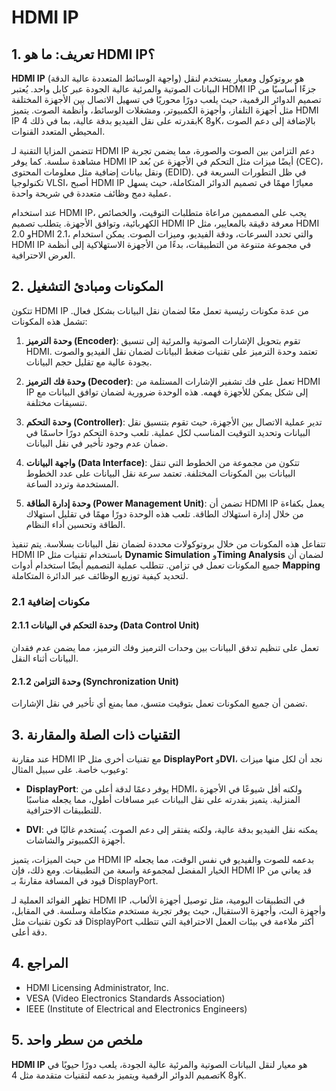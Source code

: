 # HDMI IP

## 1. تعريف: ما هو **HDMI IP**؟
**HDMI IP** (واجهة الوسائط المتعددة عالية الدقة) هو بروتوكول ومعيار يستخدم لنقل البيانات الصوتية والمرئية عالية الجودة عبر كابل واحد. يُعتبر HDMI IP جزءًا أساسيًا من تصميم الدوائر الرقمية، حيث يلعب دورًا محوريًا في تسهيل الاتصال بين الأجهزة المختلفة مثل أجهزة التلفاز، وأجهزة الكمبيوتر، ومشغلات الوسائط، وأنظمة الصوت. يتميز HDMI IP بقدرته على نقل الفيديو بدقة عالية، بما في ذلك 4K و8K، بالإضافة إلى دعم الصوت المحيطي المتعدد القنوات.

تتضمن المزايا التقنية لـ HDMI IP دعم التزامن بين الصوت والصورة، مما يضمن تجربة مشاهدة سلسة. كما يوفر HDMI IP أيضًا ميزات مثل التحكم في الأجهزة عن بُعد (CEC)، ونقل بيانات إضافية مثل معلومات المحتوى (EDID). في ظل التطورات السريعة في تكنولوجيا VLSI، أصبح HDMI IP معيارًا مهمًا في تصميم الدوائر المتكاملة، حيث يسهل عملية دمج وظائف متعددة في شريحة واحدة.

عند استخدام HDMI IP، يجب على المصممين مراعاة متطلبات التوقيت، والخصائص الكهربائية، وتوافق الأجهزة. يتطلب تصميم HDMI IP معرفة دقيقة بالمعايير، مثل HDMI 2.0 وHDMI 2.1، والتي تحدد السرعات، ودقة الفيديو، وميزات الصوت. يمكن استخدام HDMI IP في مجموعة متنوعة من التطبيقات، بدءًا من الأجهزة الاستهلاكية إلى أنظمة العرض الاحترافية.

## 2. المكونات ومبادئ التشغيل
تتكون HDMI IP من عدة مكونات رئيسية تعمل معًا لضمان نقل البيانات بشكل فعال. تشمل هذه المكونات:

1. **وحدة الترميز (Encoder)**: تقوم بتحويل الإشارات الصوتية والمرئية إلى تنسيق HDMI. تعتمد وحدة الترميز على تقنيات ضغط البيانات لضمان نقل الفيديو والصوت بجودة عالية مع تقليل حجم البيانات.

2. **وحدة فك الترميز (Decoder)**: تعمل على فك تشفير الإشارات المستلمة من HDMI IP إلى شكل يمكن للأجهزة فهمه. هذه الوحدة ضرورية لضمان توافق البيانات مع تنسيقات مختلفة.

3. **وحدة التحكم (Controller)**: تدير عملية الاتصال بين الأجهزة، حيث تقوم بتنسيق نقل البيانات وتحديد التوقيت المناسب لكل عملية. تلعب وحدة التحكم دورًا حاسمًا في ضمان عدم وجود تأخير في نقل البيانات.

4. **واجهة البيانات (Data Interface)**: تتكون من مجموعة من الخطوط التي تنقل البيانات بين المكونات المختلفة. تعتمد سرعة نقل البيانات على عدد الخطوط المستخدمة وتردد الساعة.

5. **وحدة إدارة الطاقة (Power Management Unit)**: تضمن أن HDMI IP يعمل بكفاءة من خلال إدارة استهلاك الطاقة. تلعب هذه الوحدة دورًا مهمًا في تقليل استهلاك الطاقة وتحسين أداء النظام.

تتفاعل هذه المكونات من خلال بروتوكولات محددة لضمان نقل البيانات بسلاسة. يتم تنفيذ HDMI IP باستخدام تقنيات مثل **Dynamic Simulation** و**Timing Analysis** لضمان أن جميع المكونات تعمل في تزامن. تتطلب عملية التصميم أيضًا استخدام أدوات **Mapping** لتحديد كيفية توزيع الوظائف عبر الدائرة المتكاملة.

### 2.1 مكونات إضافية
#### 2.1.1 وحدة التحكم في البيانات (Data Control Unit)
تعمل على تنظيم تدفق البيانات بين وحدات الترميز وفك الترميز، مما يضمن عدم فقدان البيانات أثناء النقل.

#### 2.1.2 وحدة التزامن (Synchronization Unit)
تضمن أن جميع المكونات تعمل بتوقيت متسق، مما يمنع أي تأخير في نقل الإشارات.

## 3. التقنيات ذات الصلة والمقارنة
عند مقارنة HDMI IP مع تقنيات أخرى مثل **DisplayPort** و**DVI**، نجد أن لكل منها ميزات وعيوب خاصة. على سبيل المثال:

- **DisplayPort**: يوفر دعمًا لدقة أعلى من HDMI، ولكنه أقل شيوعًا في الأجهزة المنزلية. يتميز بقدرته على نقل البيانات عبر مسافات أطول، مما يجعله مناسبًا للتطبيقات الاحترافية.

- **DVI**: يمكنه نقل الفيديو بدقة عالية، ولكنه يفتقر إلى دعم الصوت. يُستخدم غالبًا في أجهزة الكمبيوتر والشاشات.

من حيث الميزات، يتميز HDMI IP بدعمه للصوت والفيديو في نفس الوقت، مما يجعله الخيار المفضل لمجموعة واسعة من التطبيقات. ومع ذلك، فإن HDMI IP قد يعاني من قيود في المسافة مقارنةً بـ DisplayPort.

تظهر الفوائد العملية لـ HDMI IP في التطبيقات اليومية، مثل توصيل أجهزة الألعاب، وأجهزة البث، وأجهزة الاستقبال، حيث يوفر تجربة مستخدم متكاملة وسلسة. في المقابل، قد تكون تقنيات مثل DisplayPort أكثر ملاءمة في بيئات العمل الاحترافية التي تتطلب دقة أعلى.

## 4. المراجع
- HDMI Licensing Administrator, Inc.
- VESA (Video Electronics Standards Association)
- IEEE (Institute of Electrical and Electronics Engineers)

## 5. ملخص من سطر واحد
**HDMI IP** هو معيار لنقل البيانات الصوتية والمرئية عالية الجودة، يلعب دورًا حيويًا في تصميم الدوائر الرقمية ويتميز بدعمه لتقنيات متقدمة مثل 4K و8K.